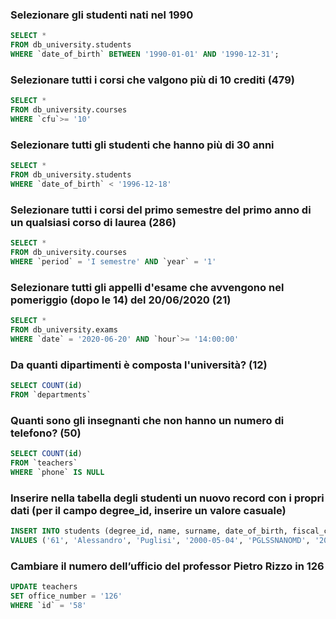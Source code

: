### Selezionare gli studenti nati nel 1990 

```SQL
SELECT * 
FROM db_university.students
WHERE `date_of_birth` BETWEEN '1990-01-01' AND '1990-12-31';
```

### Selezionare tutti i corsi che valgono più di 10 crediti (479)

```SQL
SELECT * 
FROM db_university.courses
WHERE `cfu`>= '10'
```

### Selezionare tutti gli studenti che hanno più di 30 anni

```SQL
SELECT * 
FROM db_university.students
WHERE `date_of_birth` < '1996-12-18'
```

### Selezionare tutti i corsi del primo semestre del primo anno di un qualsiasi corso di laurea (286)

```SQL
SELECT * 
FROM db_university.courses
WHERE `period` = 'I semestre' AND `year` = '1'
```

### Selezionare tutti gli appelli d'esame che avvengono nel pomeriggio (dopo le 14) del 20/06/2020 (21)

```SQL 
SELECT * 
FROM db_university.exams
WHERE `date` = '2020-06-20' AND `hour`>= '14:00:00'
```

### Da quanti dipartimenti è composta l'università? (12)

```SQL
SELECT COUNT(id) 
FROM `departments`
```

### Quanti sono gli insegnanti che non hanno un numero di telefono? (50)

```SQL
SELECT COUNT(id)
FROM `teachers`
WHERE `phone` IS NULL
``` 

### Inserire nella tabella degli studenti un nuovo record con i propri dati (per il campo degree_id, inserire un valore casuale)

```SQL
INSERT INTO students (degree_id, name, surname, date_of_birth, fiscal_code, enrolment_date, registration_number, email)
VALUES ('61', 'Alessandro', 'Puglisi', '2000-05-04', 'PGLSSNANOMD', '2021-05-04', '5551223', 'alessandropuglisi2000@gmail.com');
```

### Cambiare il numero dell’ufficio del professor Pietro Rizzo in 126

```SQL
UPDATE teachers
SET office_number = '126'
WHERE `id` = '58'
```
